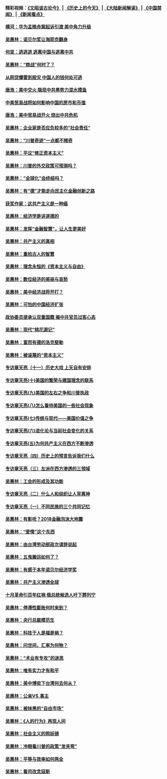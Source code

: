#### 精彩视频：[《文昭谈古论今》](http://45.32.25.56/wenzhao) | [《历史上的今天》](http://45.32.25.56/today-in-history) | [《大陆新闻解读》](http://45.32.25.56/ntdtv-comedy) | [《中国禁闻》](http://45.32.25.56/ntdtv-news) | [《新闻看点》](http://45.32.25.56/news-insight) 

 #### [横河：华为孟晚舟案起诉引渡 美中角力升级](../pages/nsc423/n11027230.md?t=02101044) 

#### [吴惠林：诺贝尔奖让海耶克翻身](../pages/nsc423/n10890049.md?t=02101044) 

#### [何坚：逃逃逃 逃离中国与逃离中共](../pages/nsc423/n10592891.md?t=02101044) 

#### [吴惠林：“商战”何时了？](../pages/nsc423/n10573558.md?t=02101044) 

#### [从网贷爆雷到股灾 中国人的钱何处可逃](../pages/nsc423/n10572800.md?t=02101044) 

#### [唐浩：美中交火 隐现中共黑势力混水摸鱼](../pages/nsc423/n10544040.md?t=02101044) 

#### [中美贸易战将如何影响中国的房市和币值](../pages/nsc423/n10543697.md?t=02101044) 

#### [唐浩：美中贸易战开火 烧出中共危机](../pages/nsc423/n10540126.md?t=02101044) 

#### [吴惠林：企业家是否应负较多的“社会责任”](../pages/nsc423/n10535022.md?t=02101044) 

#### [吴惠林：“川普奇迹”一点都不稀奇](../pages/nsc423/n10512808.md?t=02101044) 

#### [吴惠林：平议“修正资本主义”](../pages/nsc423/n10495724.md?t=02101044) 

#### [吴惠林：川普的外交政策可预测吗？](../pages/nsc423/n10462387.md?t=02101044) 

#### [吴惠林：“全球化”会终结吗？](../pages/nsc423/n10452838.md?t=02101044) 

#### [吴惠林：有“德”才能走向民主化金融创新之路](../pages/nsc423/n10432292.md?t=02101044) 

#### [获奖作家：这共产主义是一种癌](../pages/nsc423/n10431541.md?t=02101044) 

#### [吴惠林：经济学是讲道德的](../pages/nsc423/n10398014.md?t=02101044) 

#### [吴惠林：发挥“金融智慧”，让人生更美好](../pages/nsc423/n10375019.md?t=02101044) 

#### [吴惠林：共产主义的真相](../pages/nsc423/n10351394.md?t=02101044) 

#### [吴惠林：重拾古人的智慧](../pages/nsc423/n10337691.md?t=02101044) 

#### [吴惠林：理念永恒的《资本主义与自由》](../pages/nsc423/n10316274.md?t=02101044) 

#### [吴惠林：数位经济的美丽与哀愁](../pages/nsc423/n10292946.md?t=02101044) 

#### [吴惠林：美中经济战将开打？](../pages/nsc423/n10258825.md?t=02101044) 

#### [吴惠林：可怕的中国经济扩张](../pages/nsc423/n10219147.md?t=02101044) 

#### [政协委员提承认双重国籍 揭中共官员过客心态](../pages/nsc423/n10208809.md?t=02101044) 

#### [吴惠林：现代“桃花源记”](../pages/nsc423/n10185234.md?t=02101044) 

#### [吴惠林：富而有德的洛克斐勒](../pages/nsc423/n10142264.md?t=02101044) 

#### [吴惠林：被诬蔑的“资本主义”](../pages/nsc423/n10124816.md?t=02101044) 

#### [专访章天亮（十一）历史大戏 上天自有安排](../pages/nsc423/n10094905.md?t=02101044) 

#### [专访章天亮(十)美国的繁荣与建国理念的联系](../pages/nsc423/n10094899.md?t=02101044) 

#### [专访章天亮(九)美国的左右之争和川普执政](../pages/nsc423/n10094889.md?t=02101044) 

#### [专访章天亮(八)怎么看待美国的一些社会现象](../pages/nsc423/n10094857.md?t=02101044) 

#### [专访章天亮(七)传统与现代——美国价值之争](../pages/nsc423/n10093140.md?t=02101044) 

#### [专访章天亮(六)进化论与当前社会变化的关系](../pages/nsc423/n10092036.md?t=02101044) 

#### [专访章天亮(五)为何共产主义在西方不断渗透](../pages/nsc423/n10083620.md?t=02101044) 

#### [专访章天亮（四）历史上的预言告诉我们什么](../pages/nsc423/n10083606.md?t=02101044) 

#### [专访章天亮（三）左派在西方渗透的三领域](../pages/nsc423/n10081115.md?t=02101044) 

#### [吴惠林：工会的形成及其功能](../pages/nsc423/n10080633.md?t=02101044) 

#### [专访章天亮（二）什么人和组织让人背离神](../pages/nsc423/n10076637.md?t=02101044) 

#### [专访章天亮（一）不同民族的三个共同记忆](../pages/nsc423/n10074188.md?t=02101044) 

#### [吴惠林：有影呒？2018金融泡沫大地震](../pages/nsc423/n10040534.md?t=02101044) 

#### [吴惠林：“爱情”这个东西](../pages/nsc423/n10019423.md?t=02101044) 

#### [吴惠林：由台湾劳动部政次请辞说起](../pages/nsc423/n9979679.md?t=02101044) 

#### [吴惠林：五鬼搬运如何了？](../pages/nsc423/n9925338.md?t=02101044) 

#### [吴惠林：有感于本年诺贝尔经济学奖](../pages/nsc423/n9871883.md?t=02101044) 

#### [吴惠林：共产主义渗透全球](../pages/nsc423/n9812748.md?t=02101044) 

#### [十月革命引百年红祸 俄总统候选人吁下葬列宁](../pages/nsc423/n9810182.md?t=02101044) 

#### [吴惠林：停滞性膨胀何时来到？](../pages/nsc423/n9764136.md?t=02101044) 

#### [吴惠林：央行总裁模范生](../pages/nsc423/n9728134.md?t=02101044) 

#### [吴惠林：科技于人是福是祸？](../pages/nsc423/n9672982.md?t=02101044) 

#### [吴惠林：问世间，汇率为何物？](../pages/nsc423/n9621788.md?t=02101044) 

#### [吴惠林：“术业有专攻”的迷思](../pages/nsc423/n9580363.md?t=02101044) 

#### [吴惠林：唯有实力才有和平](../pages/nsc423/n9529599.md?t=02101044) 

#### [吴惠林：美中博奕下台湾何去何从？](../pages/nsc423/n9483598.md?t=02101044) 

#### [吴惠林：公亲VS.事主](../pages/nsc423/n9425637.md?t=02101044) 

#### [吴惠林：被抹黑的“自由市场”](../pages/nsc423/n9351545.md?t=02101044) 

#### [吴惠林：《人的行为》再现人间](../pages/nsc423/n9296339.md?t=02101044) 

#### [吴惠林：社会主义的照妖镜](../pages/nsc423/n9243460.md?t=02101044) 

#### [吴惠林：冷眼看川普的政策“发夹弯”](../pages/nsc423/n9120684.md?t=02101044) 

#### [吴惠林：平等与效率如何两全](../pages/nsc423/n9075430.md?t=02101044) 

#### [吴惠林：看司改念寇斯](../pages/nsc423/n9024915.md?t=02101044) 

